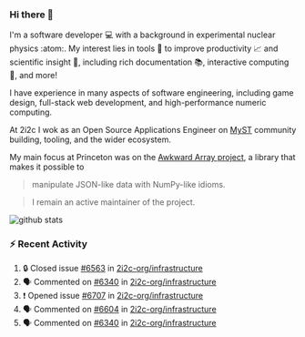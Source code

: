 ### Hi there 👋 

I'm a software developer 💻 with a background in experimental nuclear physics :atom:. My interest lies in tools :wrench: to improve productivity :chart_with_upwards_trend: and scientific insight :telescope:, including rich documentation 📚, interactive computing 🧮, and more! 

I have experience in many aspects of software engineering, including game design, full-stack web development, and high-performance numeric computing. 

At 2i2c I wok as an Open Source Applications Engineer on [MyST](https://github.com/jupyter-book/mystmd) community building, tooling, and the wider ecosystem. 

My main focus at Princeton was on the [Awkward Array project](awkward-array.org/), a library that makes it possible to 
> manipulate JSON-like data with NumPy-like idioms.

> I remain an active maintainer of the project. 

![github stats](https://github-readme-stats.vercel.app/api?username=agoose77&show_icons=true&hide_rank=true&hide_title=true&bg_color=30,e76445,904e95&text_color=efe3ec&icon_color=efe3ec)
<!--
**agoose77/agoose77** is a ✨ _special_ ✨ repository because its `README.md` (this file) appears on your GitHub profile.

Here are some ideas to get you started:

- 🔭 I’m currently working on ...
- 🌱 I’m currently learning ...
- 👯 I’m looking to collaborate on ...
- 🤔 I’m looking for help with ...
- 💬 Ask me about ...
- 📫 How to reach me: ...
- 😄 Pronouns: ...
- ⚡ Fun fact: ...
-->

### :zap: Recent Activity

<!--START_SECTION:activity-->
1. 🔒 Closed issue [#6563](https://github.com/2i2c-org/infrastructure/issues/6563) in [2i2c-org/infrastructure](https://github.com/2i2c-org/infrastructure)
2. 🗣 Commented on [#6340](https://github.com/2i2c-org/infrastructure/issues/6340#issuecomment-3250020585) in [2i2c-org/infrastructure](https://github.com/2i2c-org/infrastructure)
3. ❗ Opened issue [#6707](https://github.com/2i2c-org/infrastructure/issues/6707) in [2i2c-org/infrastructure](https://github.com/2i2c-org/infrastructure)
4. 🗣 Commented on [#6604](https://github.com/2i2c-org/infrastructure/issues/6604#issuecomment-3249492141) in [2i2c-org/infrastructure](https://github.com/2i2c-org/infrastructure)
5. 🗣 Commented on [#6340](https://github.com/2i2c-org/infrastructure/issues/6340#issuecomment-3248951571) in [2i2c-org/infrastructure](https://github.com/2i2c-org/infrastructure)
<!--END_SECTION:activity-->

